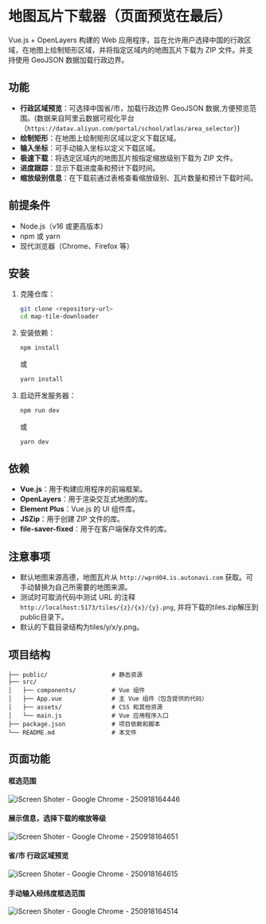 # 地图瓦片下载器（页面预览在最后）

 Vue.js + OpenLayers 构建的 Web 应用程序，旨在允许用户选择中国的行政区域，在地图上绘制矩形区域，并将指定区域内的地图瓦片下载为 ZIP 文件。并支持使用 GeoJSON 数据加载行政边界。

## 功能
- **行政区域预览**：可选择中国省/市，加载行政边界 GeoJSON 数据,方便预览范围。(数据来自阿里云数据可视化平台（`https://datav.aliyun.com/portal/school/atlas/area_selector`）)
- **绘制矩形**：在地图上绘制矩形区域以定义下载区域。
- **输入坐标**：可手动输入坐标以定义下载区域。
- **极速下载**：将选定区域内的地图瓦片按指定缩放级别下载为 ZIP 文件。
- **进度跟踪**：显示下载进度条和预计下载时间。
- **缩放级别信息**：在下载前通过表格查看缩放级别、瓦片数量和预计下载时间。

## 前提条件
- Node.js（v16 或更高版本）
- npm 或 yarn
- 现代浏览器（Chrome、Firefox 等）

## 安装
1. 克隆仓库：
   ```bash
   git clone <repository-url>
   cd map-tile-downloader
   ```
2. 安装依赖：
   ```bash
   npm install
   ```
   或
   ```bash
   yarn install
   ```
3. 启动开发服务器：
   ```bash
   npm run dev
   ```
   或
   ```bash
   yarn dev
   ```

## 依赖
- **Vue.js**：用于构建应用程序的前端框架。
- **OpenLayers**：用于渲染交互式地图的库。
- **Element Plus**：Vue.js 的 UI 组件库。
- **JSZip**：用于创建 ZIP 文件的库。
- **file-saver-fixed**：用于在客户端保存文件的库。

## 注意事项
- 默认地图来源高德，地图瓦片从 `http://wprd04.is.autonavi.com` 获取。可手动替换为自己所需要的地图来源。
- 测试时可取消代码中测试 URL 的注释`http://localhost:5173/tiles/{z}/{x}/{y}.png`, 并将下载的tiles.zip解压到public目录下。
- 默认的下载目录结构为tiles/y/x/y.png。


## 项目结构
```
├── public/                  # 静态资源
├── src/
│   ├── components/          # Vue 组件
│   ├── App.vue              # 主 Vue 组件（包含提供的代码）
│   ├── assets/              # CSS 和其他资源
│   └── main.js              # Vue 应用程序入口
├── package.json             # 项目依赖和脚本
└── README.md                # 本文件
```

## 页面功能
#### 框选范围
![iScreen Shoter - Google Chrome - 250918164446](https://github.com/user-attachments/assets/3f58b3f8-f7e6-4669-82a7-a2483d410604)
#### 展示信息，选择下载的缩放等级
![iScreen Shoter - Google Chrome - 250918164651](https://github.com/user-attachments/assets/3e83172f-f6fb-4ce8-ab27-b2fe9396eafe)
#### 省/市 行政区域预览
![iScreen Shoter - Google Chrome - 250918164615](https://github.com/user-attachments/assets/0f9feae6-063b-4e83-864d-44172f21c8d6)
#### 手动输入经纬度框选范围
![iScreen Shoter - Google Chrome - 250918164514](https://github.com/user-attachments/assets/3c47ae33-515b-4faf-bdc2-83633c836301)

